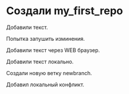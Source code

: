 ﻿# Создали my_first_repo

Добавили текст.

Попытка запушить изминения. 

Добавили текст через WEB браузер.

Добавили текст локально.

Создали новую ветку newbranch.

Добавил локальный конфликт.

